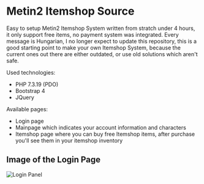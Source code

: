 # Metin2 Itemshop Source

Easy to setup Metin2 Itemshop System written from stratch under 4 hours, it only support free items, no payment system was integrated.
Every message is Hungarian, I no longer expect to update this repository, this is a good starting point to make your own Itemshop System, because the current ones out there are either outdated, or use old solutions which aren't safe.

Used technologies:
- PHP 7.3.19 (PDO)
- Bootstrap 4
- JQuery

Available pages:
- Login page
- Mainpage which indicates your account information and characters
- Itemshop page where you can buy free Itemshop items, after purchase you'll see them in your itemshop inventory

## Image of the Login Page
![Login Panel](https://i.imgur.com/xrg8Je8.png)
